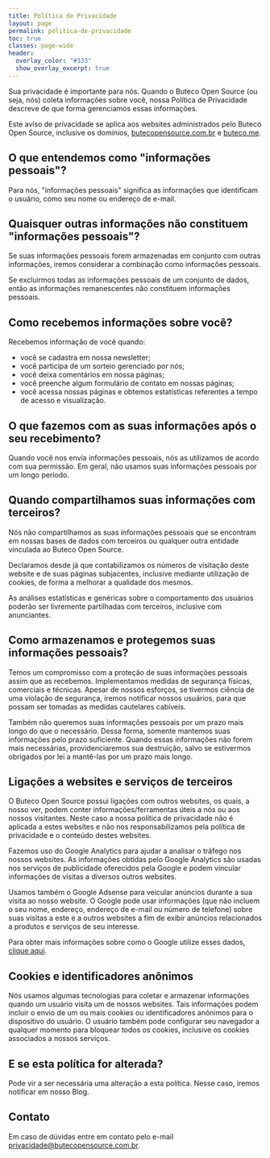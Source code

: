 ```yaml
---
title: Política de Privacidade
layout: page
permalink: politica-de-privacidade
toc: true
classes: page-wide
header:
  overlay_color: "#333"
  show_overlay_excerpt: true
---
```


Sua privacidade é importante para nós. Quando o Buteco Open Source (ou seja, nós) coleta informações sobre você, nossa Política de Privacidade descreve de que forma gerenciamos essas informações.

Este aviso de privacidade se aplica aos websites administrados pelo Buteco Open Source, inclusive os domínios, [butecopensource.com.br](https://butecopensource.com.br) e [buteco.me](https://buteco.me).

##  O que entendemos como "informações pessoais"?

Para nós, "informações pessoais" significa as informações que identificam o usuário, como seu nome ou endereço de e-mail.

## Quaisquer outras informações não constituem "informações pessoais"?

Se suas informações pessoais forem armazenadas em conjunto com outras informações, iremos considerar a combinação como informações pessoais.

Se excluirmos todas as informações pessoais de um conjunto de dados, então as informações remanescentes não constituem informações pessoais.

## Como recebemos informações sobre você?

Recebemos informação de você quando: 

  * você se cadastra em nossa newsletter;
  * você participa de um sorteio gerenciado por nós;
  * você deixa comentários em nossa páginas;
  * você preenche algum formulário de contato em nossas páginas;
  * você acessa nossas páginas e obtemos estatísticas referentes a tempo de acesso e visualização.

## O que fazemos com as suas informações após o seu recebimento?

Quando você nos envia informações pessoais, nós as utilizamos de acordo com sua permissão. Em geral, não usamos suas informações pessoais por um longo período.

## Quando compartilhamos suas informações com terceiros?

Nós não compartilhamos as suas informações pessoais que se encontram em nossas bases de dados com terceiros ou qualquer outra entidade vinculada ao Buteco Open Source.

Declaramos desde já que contabilizamos os números de visitação deste website e de suas páginas subjacentes, inclusive mediante utilização de cookies, de forma a melhorar a qualidade dos mesmos.

As análises estatísticas e genéricas sobre o comportamento dos usuários poderão ser livremente partilhadas com terceiros, inclusive com anunciantes.

## Como armazenamos e protegemos suas informações pessoais?

Temos um compromisso com a proteção de suas informações pessoais assim que as recebemos. Implementamos medidas de segurança físicas, comerciais e técnicas. Apesar de nossos esforços, se tivermos ciência de uma violação de segurança, iremos notificar nossos usuários, para que possam ser tomadas as medidas cautelares cabíveis.

Também não queremos suas informações pessoais por um prazo mais longo do que o necessário. Dessa forma, somente mantemos suas informações pelo prazo suficiente. Quando essas informações não forem mais necessárias, providenciaremos sua destruição, salvo se estivermos obrigados por lei a mantê-las por um prazo mais longo.

## Ligações a websites e serviços de terceiros

O Buteco Open Source possui ligações com outros websites, os quais, a nosso ver, podem conter informações/ferramentas úteis a nós ou aos nossos visitantes. Neste caso a nossa política de privacidade não é aplicada a estes websites e não nos responsabilizamos pela política de privacidade e o conteúdo destes websites.

Fazemos uso do Google Analytics para ajudar a analisar o tráfego nos nossos websites. As informações obtidas pelo Google Analytics são usadas nos serviços de publicidade oferecidos pela Google e podem vincular informações de visitas a diversos outros websites.

Usamos também o Google Adsense para veicular anúncios durante a sua visita ao nosso website. O Google pode usar informações (que não incluem o seu nome, endereço, endereço de e-mail ou número de telefone) sobre suas visitas a este e a outros websites a fim de exibir anúncios relacionados a produtos e serviços de seu interesse.

Para obter mais informações sobre como o Google utilize esses dados, [clique aqui](https://policies.google.com/privacy?fg=1&hl=pt-BR).

## Cookies e identificadores anônimos

Nós usamos algumas tecnologias para coletar e armazenar informações quando um usuário visita um de nossos websites. Tais informações podem incluir o envio de um ou mais cookies ou identificadores anônimos para o dispositivo do usuário. O usuário também pode configurar seu navegador a qualquer momento para bloquear todos os cookies, inclusive os cookies associados a nossos serviços.

## E se esta política for alterada?

Pode vir a ser necessária uma alteração a esta política. Nesse caso, iremos notificar em nosso Blog.

## Contato

Em caso de dúvidas entre em contato pelo e-mail [privacidade@butecopensource.com.br](mailto:privacidade@butecopensource.com.bt).
